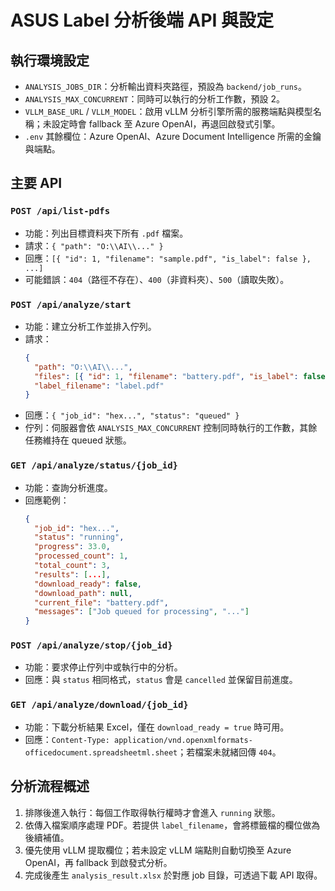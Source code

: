 # ASUS Label 分析後端 API 與設定

## 執行環境設定
- `ANALYSIS_JOBS_DIR`：分析輸出資料夾路徑，預設為 `backend/job_runs`。
- `ANALYSIS_MAX_CONCURRENT`：同時可以執行的分析工作數，預設 2。
- `VLLM_BASE_URL` / `VLLM_MODEL`：啟用 vLLM 分析引擎所需的服務端點與模型名稱；未設定時會 fallback 至 Azure OpenAI，再退回啟發式引擎。
- `.env` 其餘欄位：Azure OpenAI、Azure Document Intelligence 所需的金鑰與端點。

## 主要 API

### `POST /api/list-pdfs`
- 功能：列出目標資料夾下所有 `.pdf` 檔案。
- 請求：`{ "path": "O:\\AI\\..." }`
- 回應：`[{ "id": 1, "filename": "sample.pdf", "is_label": false }, ...]`
- 可能錯誤：`404`（路徑不存在）、`400`（非資料夾）、`500`（讀取失敗）。

### `POST /api/analyze/start`
- 功能：建立分析工作並排入佇列。
- 請求：
  ```json
  {
    "path": "O:\\AI\\...",
    "files": [{ "id": 1, "filename": "battery.pdf", "is_label": false }],
    "label_filename": "label.pdf"
  }
  ```
- 回應：`{ "job_id": "hex...", "status": "queued" }`
- 佇列：伺服器會依 `ANALYSIS_MAX_CONCURRENT` 控制同時執行的工作數，其餘任務維持在 queued 狀態。

### `GET /api/analyze/status/{job_id}`
- 功能：查詢分析進度。
- 回應範例：
  ```json
  {
    "job_id": "hex...",
    "status": "running",
    "progress": 33.0,
    "processed_count": 1,
    "total_count": 3,
    "results": [...],
    "download_ready": false,
    "download_path": null,
    "current_file": "battery.pdf",
    "messages": ["Job queued for processing", "..."]
  }
  ```

### `POST /api/analyze/stop/{job_id}`
- 功能：要求停止佇列中或執行中的分析。
- 回應：與 `status` 相同格式，`status` 會是 `cancelled` 並保留目前進度。

### `GET /api/analyze/download/{job_id}`
- 功能：下載分析結果 Excel，僅在 `download_ready = true` 時可用。
- 回應：`Content-Type: application/vnd.openxmlformats-officedocument.spreadsheetml.sheet`；若檔案未就緒回傳 `404`。

## 分析流程概述
1. 排隊後進入執行：每個工作取得執行權時才會進入 `running` 狀態。
2. 依傳入檔案順序處理 PDF。若提供 `label_filename`，會將標籤檔的欄位做為後續補值。
3. 優先使用 vLLM 提取欄位；若未設定 vLLM 端點則自動切換至 Azure OpenAI，再 fallback 到啟發式分析。
4. 完成後產生 `analysis_result.xlsx` 於對應 job 目錄，可透過下載 API 取得。
